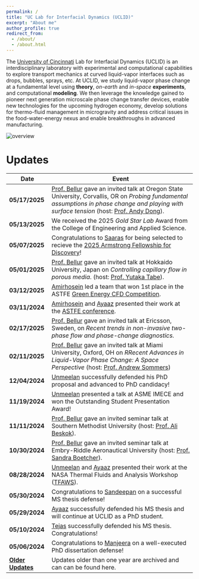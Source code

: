 ```yaml
---
permalink: /
title: "UC Lab for Interfacial Dynamics (UCLID)"
excerpt: "About me"
author_profile: true
redirect_from: 
  - /about/
  - /about.html
---
```


The [University of Cincinnati](https://www.uc.edu/) Lab for Interfacial Dynamics (UCLID) is an interdisciplinary laboratory with experimental and computational capabilities to explore transport mechanics at curved liquid-vapor interfaces such as drops, bubbles, sprays, etc. At UCLID, we study liquid-vapor phase change at a fundamental level using **theory**, _on-earth_ and _in-space_ **experiments**, and computational **modeling**. We then leverage the knowledge gained to pioneer next generation microscale phase change transfer devices, enable new technologies for the upcoming hydrogen economy, develop solutions for thermo-fluid management in microgravity and address critical issues in the food-water-energy nexus and enable breakthroughs in advanced manufacturing.


![overview](/images/research_overview.png "lab overview")


# **Updates**  

| **Date**       | **Event** |
|---------------|--------------------------------------------------------------------------------------------------------------------------------------------------------------------------------------------------------------------------------|
| **05/17/2025** | [Prof. Bellur](https://kishanbellur.github.io/people/kishanbellur) gave an invited talk at Oregon State University, Corvallis, OR on _Probing fundamental assumptions in phase change and playing with surface tension_ (host: [Prof. Andy Dong](https://engineering.oregonstate.edu/people/andy-dong)). |
| **05/13/2025** | We received the 2025 _Gold Star Lab_ Award from the College of Engineering and Applied Science. |
| **05/07/2025** | Congratulations to [Saaras](https://kishanbellur.github.io/people/saaraspakanati) for being selected to recieve the [2025 Armstrong Fellowship for Discovery](https://research.uc.edu/armstrong-institute)!|
| **05/01/2025** | [Prof. Bellur](https://kishanbellur.github.io/people/kishanbellur) gave an invited talk at Hokkaido University, Japan on _Controlling capillary flow in porous media_. (host: [Prof. Yutaka Tabe](https://ecs.eng.hokudai.ac.jp)). |
| **03/12/2025** | [Amirhosein](https://kishanbellur.github.io/people/amirhoseinsarchami) led a team that won 1st place in the ASTFE [Green Energy CFD Competition](https://www.astfe.org/tfec2025/first-annual-astfe-green-energy-cfd-competition/).|
| **03/11/2024** | [Amirhosein](https://kishanbellur.github.io/people/amirhoseinsarchami) and [Ayaaz](https://kishanbellur.github.io/people/ayaazyasin) presented their work at the [ASTFE conference](https://www.astfe.org/tfec2025/). |
| **02/17/2025** | [Prof. Bellur](https://kishanbellur.github.io/people/kishanbellur) gave an invited talk at Ericsson, Sweden, on _Recent trends in non-invasive two-phase flow and phase-change diagnostics._ |
| **02/11/2025** | [Prof. Bellur](https://kishanbellur.github.io/people/kishanbellur) gave an invited talk at Miami University, Oxford, OH on _RRecent Advances in Liquid-Vapor Phase Change: A Space Perspective_  (host: [Prof. Andrew Sommers](https://miamioh.edu/profiles/cec/andrew-sommers.html)) |
| **12/04/2024** | [Unmeelan](https://kishanbellur.github.io/people/unmeelanchakrabarti) successfully defended his PhD proposal and advanced to PhD candidacy! |
| **11/19/2024** | [Unmeelan](https://kishanbellur.github.io/people/unmeelanchakrabarti) presented a talk at ASME IMECE and won the Outstanding Student Presentation Award! |
| **11/11/2024** | [Prof. Bellur](https://kishanbellur.github.io/people/kishanbellur) gave an invited seminar talk at Southern Methodist University (host: [Prof. Ali Beskok](https://www.smu.edu/lyle/departments/me/people/faculty/beskok-ali)). |
| **10/30/2024** | [Prof. Bellur](https://kishanbellur.github.io/people/kishanbellur) gave an invited seminar talk at Embry-Riddle Aeronautical University (host: [Prof. Sandra Boetcher](https://faculty.erau.edu/Sandra.Boetcher)). |
| **08/28/2024** | [Unmeelan](https://kishanbellur.github.io/people/unmeelanchakrabarti) and [Ayaaz](https://kishanbellur.github.io/people/ayaazyasin) presented their work at the NASA Thermal Fluids and Analysis Workshop ([TFAWS](https://tfaws.nasa.gov)). |
| **05/30/2024** | Congratulations to [Sandeepan](https://kishanbellur.github.io/people/sandeepandasgupta) on a successful MS thesis defense! |
| **05/29/2024** | [Ayaaz](https://kishanbellur.github.io/people/ayaazyasin) successfully defended his MS thesis and will continue at UCLID as a PhD student. |
| **05/10/2024** | [Tejas](https://kishanbellur.github.io/people/tejasmahajani) successfully defended his MS thesis. Congratulations! |
| **05/06/2024** | Congratulations to [Manjeera](https://kishanbellur.github.io/people/manjeeravinnakota) on a well-executed PhD dissertation defense! |
| **[Older Updates](https://kishanbellur.github.io/posts/update)** | Updates older than one year are archived and can can be found here. |
